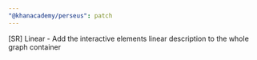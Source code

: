 ```yaml
---
"@khanacademy/perseus": patch
---
```


[SR] Linear - Add the interactive elements linear description to the whole graph container
